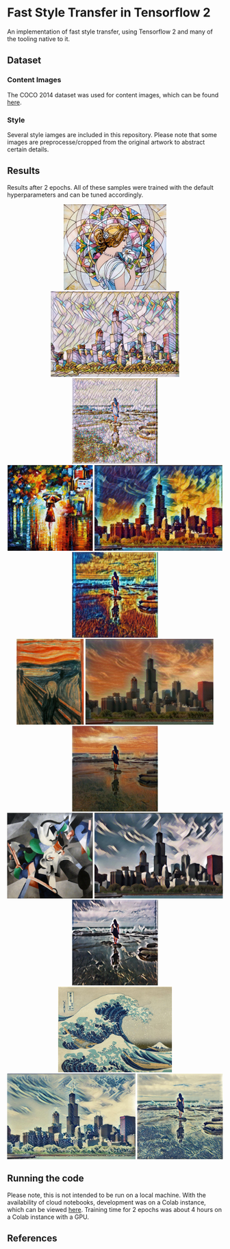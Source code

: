 # Fast Style Transfer in Tensorflow 2 
An implementation of fast style transfer, using Tensorflow 2 and many of the tooling native to it.

## Dataset
### Content Images
The COCO 2014 dataset was used for content images, which can be found [here](http://msvocds.blob.core.windows.net/coco2014/train2014.zip). 
### Style
Several style iamges are included in this repository. Please note that some 
images are preprocesse/cropped from the original artwork to abstract certain details.

## Results
Results after 2 epochs. All of these samples were trained with the default hyperparameters and can be tuned accordingly.

<div align='center'>
<div width="25%" float="left">
<img src = './assets/styles/mosaic.jpg' height = '200px'>
</div>
<div width="25%" float="left">
<img src = './assets/samples/chicago_mosaic.jpg' height = '200px'>
</div>
<div width="25%" float="left">
<img src = './assets/samples/oceanfront_mosaic.jpg' height = '200px'>
</div>
</div>
<div align='center'>
<img src = './assets/styles/rain_princess.jpg' height = '200px'>
<img src = './assets/samples/chicago_rain_princess.jpg' height = '200px'>
<img src = './assets/samples/oceanfront_rain_princess.jpg' height = '200px'>
</div>
<div align='center'>
<img src = './assets/styles/the_scream.jpg' height = '200px'>
<img src = './assets/samples/chicago_scream.jpg' height = '200px'>
<img src = './assets/samples/oceanfront_scream.jpg' height = '200px'>
</div>
<div align='center'>
<img src = './assets/styles/udnie.jpg' height = '200px'>
<img src = './assets/samples/chicago_udnie.jpg' height = '200px'>
<img src = './assets/samples/oceanfront_udnie.jpg' height = '200px'>
</div>
<div align='center'>
<img src = './assets/styles/wave_crop.jpg' height = '200px'>
<img src = './assets/samples/chicago_wave.jpg' height = '200px'>
<img src = './assets/samples/oceanfront_wave.jpg' height = '200px'>
</div>

## Running the code
Please note, this is not intended to be run on a local machine.
With the availability of cloud notebooks, development was on a Colab instance, which can be viewed [here](https://colab.research.google.com/drive/1xp_QU6ppXOoTs4vNcL41QJk0uz_OOP01).
Training time for 2 epochs was about 4 hours on a Colab instance with a GPU.

## References
